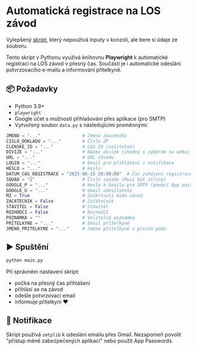 # Automatická registrace na LOS závod

Vylepšený [skript](https://github.com/joudar11/registrator_zavodu), který nepoužívá inputy v konzoli, ale bere si údaje ze souboru.

Tento skript v Pythonu využívá knihovnu **Playwright** k automatické registraci na LOS závod v přesný čas. Součástí je i automatické odeslání potvrzovacího e-mailu a informování přítelkyně.

## 📦 Požadavky

- Python 3.9+
- `playwright`
- Google účet s možností přihlašování přes aplikace (pro SMTP)
- Vytvořený soubor `data.py` s následujícími proměnnými:

```python
JMENO = "..."                # Jméno závodníka
CISLO_DOKLADU = "..."        # Číslo ZP
CLENSKE_ID = "..."           # LEX ID (volitelné)
DIVIZE = "..."               # Název divize (shodný s výběrem na webu)
URL = "..."                  # URL závodu
LOGIN = "..."                # Email pro přihlášení i notifikace
HESLO = "..."                # Heslo
DATUM_CAS_REGISTRACE = "2025-06-15 20:00:00"  # Čas zahájení registrace nebo None, pokud má registrace proběhnout okamžitě
SQUAD = "2"                  # Číslo squadu (Musí být string)
GOOGLE_P = "..."             # Heslo k Gmailu pro SMTP (pomocí App passwords funkce v Google účtu)
GOOGLE_U = "..."             # Gmail odesílatele
MZ = True                    # Zaškrtnutí mimo závod
ZACATECNIK = False           # Začátečník
STAVITEL = False             # Stavitel
ROZHODCI = False             # Rozhodčí
POZNAMKA = ""                # Volitelná poznámka
PRITELKYNE = "..."           # Email přítelkyně
JMENO_PRITELKYNE = "..."     # Jméno přítelkyně v prvním pádu
```

## ▶️ Spuštění

```bash
python main.py
```

Při správném nastavení skript:
- počká na přesný čas přihlášení
- přihlásí se na závod
- odešle potvrzovací email
- informuje přítelkyni ❤️

## 📧 Notifikace

Skript používá `smtplib` k odeslání emailu přes Gmail. Nezapomeň povolit "přístup méně zabezpečených aplikací" nebo použít App Passwords.